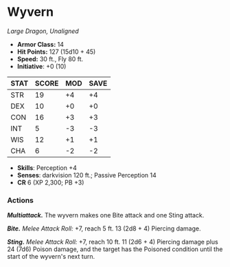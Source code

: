 # Wyvern

*Large Dragon, Unaligned*

- **Armor Class:** 14
- **Hit Points:** 127 (15d10 + 45)
- **Speed:** 30 ft., Fly 80 ft.
- **Initiative**: +0 (10)

|STAT|SCORE|MOD|SAVE|
| --- | --- | --- | ---- |
| STR | 19 | +4 | +4 |
| DEX | 10 | +0 | +0 |
| CON | 16 | +3 | +3 |
| INT | 5 | -3 | -3 |
| WIS | 12 | +1 | +1 |
| CHA | 6 | -2 | -2 |

- **Skills**: Perception +4
- **Senses**: darkvision 120 ft.; Passive Perception 14
- **CR** 6 (XP 2,300; PB +3)

### Actions

***Multiattack.*** The wyvern makes one Bite attack and one Sting attack.

***Bite.*** *Melee Attack Roll:* +7, reach 5 ft. 13 (2d8 + 4) Piercing damage.

***Sting.*** *Melee Attack Roll:* +7, reach 10 ft. 11 (2d6 + 4) Piercing damage plus 24 (7d6) Poison damage, and the target has the Poisoned condition until the start of the wyvern's next turn.
